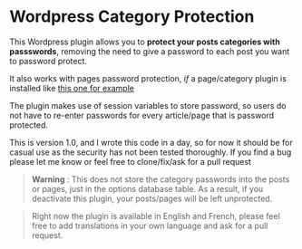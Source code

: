 Wordpress Category Protection
======================

This Wordpress plugin allows you to **protect your posts categories with passswords**, removing the need to give a password to each post you want to password protect.


It also works with pages password protection, *if* a page/category plugin is installed like [this one for example](http://wordpress.org/plugins/add-tags-and-category-to-page/)


The plugin makes use of session variables to store password, so users do not have to re-enter passwords for every article/page that is password protected.


This is version 1.0, and I wrote this code in a day, so for now it should be for casual use as the security has not been tested thoroughly.
If you find a bug please let me know or feel free to clone/fix/ask for a pull request


> **Warning** : This does not store the category passwords into the posts or pages, just in the options database table. As a result, if you deactivate this plugin, your posts/pages will be left unprotected.

> Right now the plugin is available in English and French, please feel free to add translations in your own language and ask for a pull request.